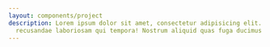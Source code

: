 ```yaml
---
layout: components/project
description: Lorem ipsum dolor sit amet, consectetur adipisicing elit. Atque obcaecati, saepe molestiae omnis, dolor quos sit accusamus nostrum, necessitatibus
  recusandae laboriosam qui tempora! Nostrum aliquid quas fuga ducimus temporibus quasi.
---
```

